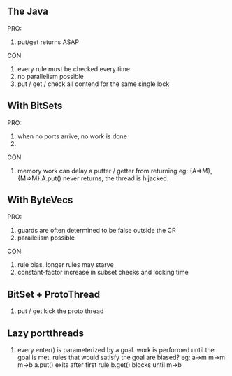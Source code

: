 
## The Java
PRO:
1. put/get returns ASAP

CON:
1. every rule must be checked every time
2. no parallelism possible
3. put / get / check all contend for the same single lock


## With BitSets
PRO:
1. when no ports arrive, no work is done
2. 

CON:
1. memory work can delay a putter / getter from returning
	eg: {A=>M}, {M=>M}
		A.put() never returns, the thread is hijacked.


## With ByteVecs
PRO:
1. guards are often determined to be false outside the CR
2. parallelism possible

CON:
1. rule bias. longer rules may starve
2. constant-factor increase in subset checks and locking time


## BitSet + ProtoThread
1. put / get kick the proto thread

## Lazy portthreads
1. every enter() is parameterized by a goal. work is performed until the goal is met.
	rules that would satisfy the goal are biased?
	eg:
		a->m
		m->m
		m->b
		a.put() exits after first rule
		b.get() blocks until m->b